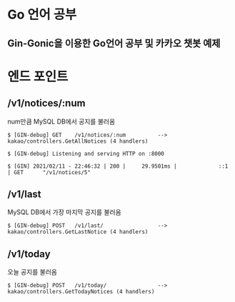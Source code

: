 # Go 언어 공부

## Gin-Gonic을 이용한 Go언어 공부 및 카카오 챗봇 예제

# 엔드 포인트

## /v1/notices/:num

num만큼 MySQL DB에서 공지를 불러옴

```console
$ [GIN-debug] GET    /v1/notices/:num          --> kakao/controllers.GetAllNotices (4 handlers)
```

```console
$ [GIN-debug] Listening and serving HTTP on :8000

$ [GIN] 2021/02/11 - 22:46:32 | 200 |     29.9501ms |             ::1 | GET      "/v1/notices/5"
```

## /v1/last

MySQL DB에서 가장 마지막 공지를 불러옴

```console
$ [GIN-debug] POST   /v1/last/                 --> kakao/controllers.GetLastNotice (4 handlers)
```

## /v1/today

오늘 공지를 불러옴

```console
$ [GIN-debug] POST   /v1/today/                --> kakao/controllers.GetTodayNotices (4 handlers)
```
